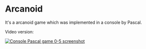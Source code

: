 # Arcanoid
It's a arcanoid game which was implemented in a console by Pascal. 

Video version:

[![Console Pascal game 0-5 screenshot](https://user-images.githubusercontent.com/73237985/172444057-afb22035-b6d3-4a37-bb84-524637a1f3df.png)](https://youtu.be/UAZD4k6VXxM)
